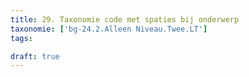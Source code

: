 ```yaml
---
title: 29. Taxonomie code met spaties bij onderwerp
taxonomie: ['bg-24.2.Alleen Niveau.Twee.LT']
tags:

draft: true 
---
```


